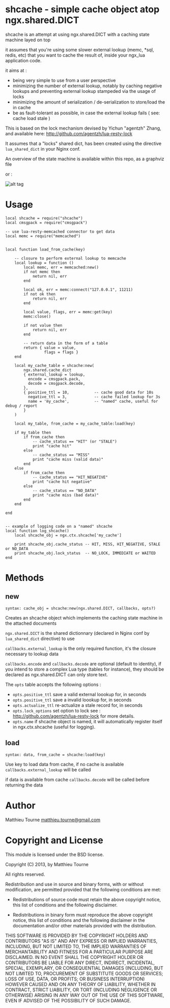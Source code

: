 shcache - simple cache object atop ngx.shared.DICT
==================================================

shcache is an attempt at using ngx.shared.DICT with a caching state machine layed on top

it assumes that you're using some slower external lookup (memc, *sql, redis, etc) that you
want to cache the result of, inside your ngx_lua application code.

it aims at :

* being very simple to use from a user perspective
* minimizing the number of external lookup, notably by caching negative lookups and preventing
external lookup stampeded via the usage of locks
* minimizing the amount of serialization / de-serialization to store/load the in cache
* be as fault-tolerant as possible, in case the external lookup fails ( see: cache load stale )


This is based on the lock mechanism devised by Yichun "agentzh" Zhang, and available here:
http://github.com/agentzh/lua-resty-lock

It assumes that a "locks" shared dict, has been created using the directive
`lua_shared_dict` in your Nginx conf.

An overview of the state machine is available within this repo, as a graphviz file

or :

![alt tag](https://raw.github.com/mtourne/ngx.shcache/master/shcache.gif)


Usage
=====

    local shcache = require("shcache")
    local cmsgpack = require("cmsgpack")

    -- use lua-resty-memcached connector to get data
    local memc = require("memcached")


    local function load_from_cache(key)

        -- closure to perform external lookup to memcache
        local lookup = function ()
            local memc, err = memcached:new()
            if not memc then
                neturn nil, err
            end

            local ok, err = memc:connect("127.0.0.1", 11211)
            if not ok then
                return nil, err
            end

            local value, flags, err = memc:get(key)
            memc:close()

            if not value then
                return nil, err
            end

            -- return data in the form of a table
            return { value = value,
                     flags = flags }
        end

        local my_cache_table = shcache:new(
            ngx.shared.cache_dict
            { external_lookup = lookup,
              encode = cmsgpack.pack,
              decode = cmsgpack.decode,
            },
            { positive_ttl = 10,           -- cache good data for 10s
              negative_ttl = 3,            -- cache failed lookup for 3s
              name = 'my_cache',           -- "named" cache, useful for debug / report
            }
        )

        local my_table, from_cache = my_cache_table:load(key)

        if my_table then
            if from_cache then
                -- cache_status == "HIT" (or "STALE")
                print "cache hit"
            else
                -- cache_status == "MISS"
                print "cache miss (valid data)"
            end
        else
            if from_cache then
                -- cache_status == "HIT_NEGATIVE"
                print "cache hit negative"
            else
                -- cache_status == "NO_DATA"
                print "cache miss (bad data)"
            end
        end

    end


    -- example of logging code on a "named" shcache
    local function log_shcache()
        local shcache_obj = ngx.ctx.shcache['my_cache']

        print shcache_obj.cache_status -- HIT, MISS, HIT_NEGATIVE, STALE or NO_DATA
        print shcache_obj.lock_status  -- NO_LOCK, IMMEDIATE or WAITED
    end



Methods
=======

new
---

`syntax: cache_obj = shcache:new(ngx.shared.DICT, callbacks, opts?)`

Creates an shcache object which implements the caching state machine in the attached documents

`ngx.shared.DICT` is the shared dictionnary (declared in Nginx conf by `lua_shared_dict` directive) to use

`callbacks.external_lookup` is the only required function, it's the closure necessary to lookup data

`callbacks.encode` and `callbacks.decode` are optional (default to identity), if you intend to store a complex
Lua type (tables for instance), they should be declared as ngx.shared.DICT can only store text.

The `opts` table accepts the following options :

* `opts.positive_ttl`
save a valid external loookup for, in seconds
* `opts.positive_ttl`
save a invalid loookup for, in seconds
* `opts.actualize_ttl`
re-actualize a stale record for, in seconds
* `opts.lock_options`
set option to lock see : http://github.com/agentzh/lua-resty-lock for more details.
* `opts.name`
if shcache object is named, it will automatically register itself in ngx.ctx.shcache (useful for logging).

load
----

`syntax: data, from_cache = shcache:load(key)`

Use key to load data from cache, if no cache is available `callbacks.external_lookup` will be called

if data is available from cache `callbacks.decode` will be called before returning the data


Author
======

Matthieu Tourne <matthieu.tourne@gmail.com>


Copyright and License
=====================

This module is licensed under the BSD license.

Copyright (C) 2013, by Matthieu Tourne

All rights reserved.

Redistribution and use in source and binary forms, with or without modification, are permitted provided that the following conditions are met:

* Redistributions of source code must retain the above copyright notice, this list of conditions and the following disclaimer.

* Redistributions in binary form must reproduce the above copyright notice, this list of conditions and the following disclaimer in the documentation and/or other materials provided with the distribution.

THIS SOFTWARE IS PROVIDED BY THE COPYRIGHT HOLDERS AND CONTRIBUTORS "AS IS" AND ANY EXPRESS OR IMPLIED WARRANTIES, INCLUDING, BUT NOT LIMITED TO, THE IMPLIED WARRANTIES OF MERCHANTABILITY AND FITNESS FOR A PARTICULAR PURPOSE ARE DISCLAIMED. IN NO EVENT SHALL THE COPYRIGHT HOLDER OR CONTRIBUTORS BE LIABLE FOR ANY DIRECT, INDIRECT, INCIDENTAL, SPECIAL, EXEMPLARY, OR CONSEQUENTIAL DAMAGES (INCLUDING, BUT NOT LIMITED TO, PROCUREMENT OF SUBSTITUTE GOODS OR SERVICES; LOSS OF USE, DATA, OR PROFITS; OR BUSINESS INTERRUPTION) HOWEVER CAUSED AND ON ANY THEORY OF LIABILITY, WHETHER IN CONTRACT, STRICT LIABILITY, OR TORT (INCLUDING NEGLIGENCE OR OTHERWISE) ARISING IN ANY WAY OUT OF THE USE OF THIS SOFTWARE, EVEN IF ADVISED OF THE POSSIBILITY OF SUCH DAMAGE.
